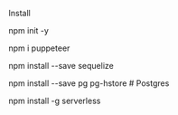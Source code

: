 Install

npm init -y

npm i puppeteer

npm install --save sequelize

npm install --save pg pg-hstore # Postgres

npm install -g serverless

